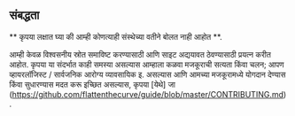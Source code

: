## संबद्धता 
 ** कृपया लक्षात घ्या की आम्ही कोणत्याही संस्थेच्या वतीने बोलत नाही आहोत **. 

 आम्ही केवळ विश्वसनीय स्रोत समाविष्ट करण्यासाठी आणि साइट अद्ययावत ठेवण्यासाठी प्रयत्न करीत आहोत. कृपया या संदर्भात काही समस्या असल्यास आम्हाला कळवा 
 मजकूराची सत्यता किंवा चलन; आपण व्हायरलॉजिस्ट / सार्वजनिक आरोग्य व्यावसायिक इ. असल्यास आणि आमच्या मजकूरामध्ये योगदान देण्यास किंवा सुधारण्यास मदत करू इच्छित असल्यास, कृपया [येथे] जा (https://github.com/flattenthecurve/guide/blob/master/CONTRIBUTING.md). 
